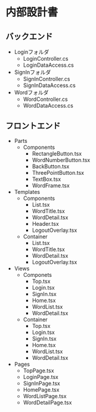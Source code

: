 # 内部設計書

## バックエンド

- Loginフォルダ
  - LoginController.cs
  - LoginDataAccess.cs
- SignInフォルダ
  - SignInController.cs
  - SignInDataAccess.cs
- Wordフォルダ
  - WordController.cs
  - WordDataAccess.cs

## フロントエンド

- Parts
  - Components
    - RectangleButton.tsx
    - WordNumberButton.tsx
    - BackButton.tsx
    - ThreePointButton.tsx
    - TextBox.tsx
    - WordFrame.tsx
- Templates
  - Components
    - List.tsx
    - WordTitle.tsx
    - WordDetail.tsx
    - Header.tsx
    - LogoutOverlay.tsx
  - Container
    - List.tsx
    - WordTitle.tsx
    - WordDetail.tsx
    - LogoutOverlay.tsx
- Views
  - Componets
    - Top.tsx
    - Login.tsx
    - SignIn.tsx
    - Home.tsx
    - WordList.tsx
    - WordDetail.tsx
  - Container
    - Top.tsx
    - Login.tsx
    - SignIn.tsx
    - Home.tsx
    - WordList.tsx
    - WordDetail.tsx
- Pages
  - TopPage.tsx
  - LoginPage.tsx
  - SignInPage.tsx
  - HomePage.tsx
  - WordListPage.tsx
  - WordDetailPage.tsx
